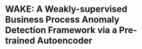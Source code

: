 # WAKE: A Weakly-supervised Business Process Anomaly Detection Framework via a Pre-trained Autoencoder